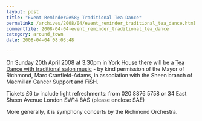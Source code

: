 ```yaml
---
layout: post
title: "Event Reminder&#58; Traditional Tea Dance"
permalink: /archives/2008/04/event_reminder_traditional_tea_dance.html
commentfile: 2008-04-04-event_reminder_traditional_tea_dance
category: around_town
date: 2008-04-04 08:03:48

---
```


On Sunday 20th April 2008 at 3.30pm in York House there will be a [Tea Dance with traditional salon music](/event/show/200705141820) - by kind permission of the Mayor of Richmond, Marc Cranfield-Adams, in association with the Sheen branch of Macmillan Cancer Support and FiSH.

Tickets £6 to include light refreshments: from 020 8876 5758 or 34 East Sheen Avenue London SW14 8AS (please enclose SAE)

More generally, it is symphony concerts by the Richmond Orchestra.
